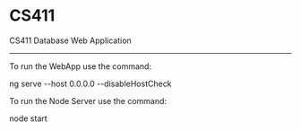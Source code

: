 # CS411
CS411 Database Web Application

----

To run the WebApp use the command:

ng serve --host 0.0.0.0 --disableHostCheck

To run the Node Server use the command:

node start
